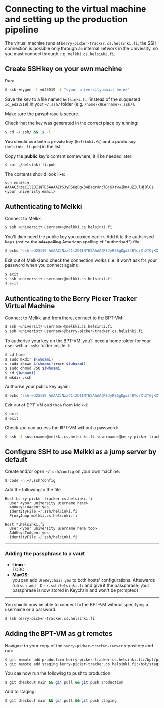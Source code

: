 # Connecting to the virtual machine and setting up the production pipeline

The virtual machine runs at `berry-picker-tracker.cs.helsinki.fi`, the SSH connection is possible only through an internal network in the University, so you must connect through e.g. `melkki.cs.helsinki.fi`.

## Create SSH key on your own machine

Run:

```bash
$ ssh-keygen -t ed25519 -C "<your university email here>"
```

Save the key to a file named `helsinki.fi` (instead of the suggested `id_ed25519`) in your `~/.ssh/` folder (e.g. `/home/<Username>/.ssh/`).

Make sure the passphrase is secure.

Check that the key was generated in the correct place by running:

```bash
$ cd ~/.ssh/ && ls -l
```

You should see both a private key (`helsinki.fi`) and a public key (`helsinki.fi.pub`) in the list.

Copy the **public** key's content somewhere, it'll be needed later:

```bash
$ cat ./helsinki.fi.pub
```

The contents should look like:

```
ssh-ed25519 AAAAC3NzaC1lZDI1NTE5AAAAIPSJyRS6gDgx34BYqrXn2TGjKXtwwikn4uZIulHjDlGs <your univeristy email>
```

## Authenticating to Melkki

Connect to Melkki:

```bash
$ ssh <university username>@melkki.cs.helsinki.fi
```

You'll then need the public key you copied earlier. Add it to the authorised keys (notice the ~~misspelling~~ American spelling of "authorised") file:

```bash
$ echo "ssh-ed25519 AAAAC3NzaC1lZDI1NTE5AAAAIPSJyRS6gDgx34BYqrXn2TGjKXtwwikn4uZIulHjDlGs your.name@the.university.fi" >> ~/.ssh/authorized_keys
```

Exit out of Melkki and check the connection works (i.e. it won't ask for your password when you connect again):

```bash
$ exit
$ ssh <university username>@melkki.cs.helsinki.fi
$ exit
```

## Authenticating to the Berry Picker Tracker Virtual Machine

Connect to Melkki and from there, connect to the BPT-VM:

```bash
$ ssh <university username>@melkki.cs.helsinki.fi
$ ssh <univeristy username>@berry-picker-tracker.cs.helsinki.fi
```

To authorise your key on the BPT-VM, you'll need a home folder for your user with a `.ssh/` folder inside it:

```bash
$ cd home
$ sudo mkdir $(whoami)
$ sudo chown $(whoami):root $(whoami)
$ sudo chmod 750 $(whoami)
$ cd $(whoami)
$ mkdir .ssh
```

Authorise your public key again:

```bash
$ echo "ssh-ed25519 AAAAC3NzaC1lZDI1NTE5AAAAIPSJyRS6gDgx34BYqrXn2TGjKXtwwikn4uZIulHjDlGs your.name@the.university.fi" >> ~/.ssh/authorized_keys
```

Exit out of BPT-VM and then from Melkki:

```bash
$ exit
$ exit
```

Check you can access the BPT-VM without a password:

```bash
$ ssh -J <username>@melkki.cs.helsinki.fi <username>@berry-picker-tracker.cs.helsinki.fi
```

## Configure SSH to use Melkki as a jump server by default

Create and/or open `~/.ssh/config` on your own machine:

```bash
$ code -n ~/.ssh/config
```

Add the following to the file:

```
Host berry-picker-tracker.cs.helsinki.fi
  User <your university username here>
  AddKeysToAgent yes
  IdentityFile ~/.ssh/helsinki.fi
  ProxyJump melkki.cs.helsinki.fi

Host *.helsinki.fi
  User <your university username here too>
  AddKeysToAgent yes
  IdentityFile ~/.ssh/helsinki.fi
```

---

### Adding the passphrase to a vault

- **Linux**:  
  TODO
- **MacOS**:  
  you can add `UseKeychain yes` to both hosts' configurations. Afterwards run `ssh-add -K ~/.ssh/helsinki.fi` and give it the passphrase; your passphrase is now stored in Keychain and won't be prompted)

---

You should now be able to connect to the BPT-VM without specifying a username or a password:

```bash
$ ssh berry-picker-tracker.cs.helsinki.fi
```

## Adding the BPT-VM as git remotes

Navigate to your copy of the `berry-picker-tracker-server` repository and run:

```bash
$ git remote add production berry-picker-tracker.cs.helsinki.fi:/bpt/production/code/.git && \
$ git remote add staging berry-picker-tracker.cs.helsinki.fi:/bpt/staging/code/.git
```

You can now run the following to push to production:

```bash
$ git checkout main && git pull && git push production
```

And to staging:

```bash
$ git checkout main && git pull && git push staging
```

